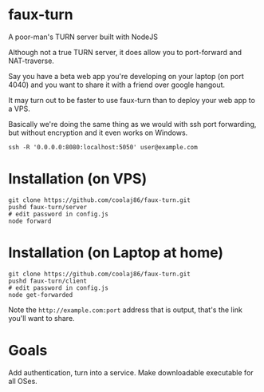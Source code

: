 faux-turn
=========

A poor-man's TURN server built with NodeJS

Although not a true TURN server, it does allow you to port-forward and NAT-traverse.

Say you have a beta web app you're developing on your laptop (on port 4040) and you
want to share it with a friend over google hangout.

It may turn out to be faster to use faux-turn than to deploy your web app to a VPS.

Basically we're doing the same thing as we would with ssh port forwarding,
but without encryption and it even works on Windows.

    ssh -R '0.0.0.0:8080:localhost:5050' user@example.com

Installation (on VPS)
===

    git clone https://github.com/coolaj86/faux-turn.git
    pushd faux-turn/server
    # edit password in config.js
    node forward

Installation (on Laptop at home)
===

    git clone https://github.com/coolaj86/faux-turn.git
    pushd faux-turn/client
    # edit password in config.js
    node get-forwarded

Note the `http://example.com:port` address that is output, that's the link you'll want to share.

Goals
===

Add authentication, turn into a service. Make downloadable executable for all OSes.
